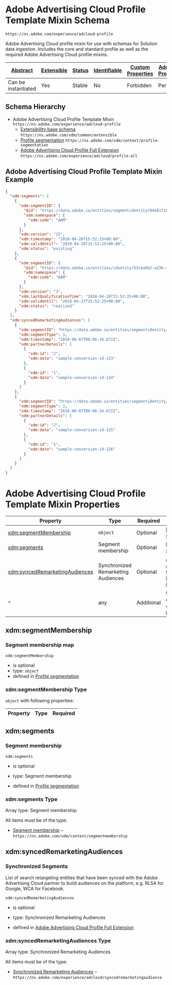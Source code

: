 
# Adobe Advertising Cloud Profile Template Mixin Schema

```
https://ns.adobe.com/experience/adcloud-profile
```

Adobe Advertising Cloud profile mixin for use with schemas for Solution data ingestion. Includes the core and standard profile as well as the required Adobe Advertising Cloud profile mixins.

| [Abstract](../../../abstract.md) | [Extensible](../../../extensions.md) | [Status](../../../status.md) | [Identifiable](../../../id.md) | [Custom Properties](../../../extensions.md) | [Additional Properties](../../../extensions.md) | Defined In |
|----------------------------------|--------------------------------------|------------------------------|--------------------------------|---------------------------------------------|-------------------------------------------------|------------|
| Can be instantiated | Yes | Stable | No | Forbidden | Permitted | [adobe/experience/adcloud-profile.schema.json](adobe/experience/adcloud-profile.schema.json) |
## Schema Hierarchy

* Adobe Advertising Cloud Profile Template Mixin `https://ns.adobe.com/experience/adcloud-profile`
  * [Extensibility base schema](../../datatypes/extensible.schema.md) `https://ns.adobe.com/xdm/common/extensible`
  * [Profile segmentation](../../mixins/profile/profile-segmentation.schema.md) `https://ns.adobe.com/xdm/context/profile-segmentation`
  * [Adobe Advertising Cloud Profile Full Extension](adcloud/profile-all.schema.md) `https://ns.adobe.com/experience/adcloud/profile-all`


## Adobe Advertising Cloud Profile Template Mixin Example
```json
{
  "xdm:segments": [
    {
      "xdm:segmentID": {
        "@id": "https://data.adobe.io/entities/segmentidentity/04a81716-43d6-4e7a-a49c-f1d8b3129ba9",
        "xdm:namespace": {
          "xdm:code": "AAM"
        }
      },
      "xdm:version": "15",
      "xdm:timestamp": "2018-04-26T15:52:25+00:00",
      "xdm:validUntil": "2019-04-26T15:52:25+00:00",
      "xdm:status": "existing"
    },
    {
      "xdm:segmentID": {
        "@id": "https://data.adobe.io/entities/identity/53cba6b2-a23b-454a-8069-fc41308f1c0f",
        "xdm:namespace": {
          "xdm:code": "AAM"
        }
      },
      "xdm:version": "3",
      "xdm:lastQualificationTime": "2018-04-26T15:52:25+00:00",
      "xdm:validUntil": "2018-04-27T15:52:25+00:00",
      "xdm:status": "realized"
    }
  ],
  "xdm:syncedRemarketingAudiences": [
    {
      "xdm:segmentID": "https://data.adobe.io/entities/segmentidentity/04a81716-43d6-4e7a-a49c-f1d8b3129ba9",
      "xdm:segmentType": 3,
      "xdm:timestamp": "2018-08-07T08:06:34.672Z",
      "xdm:partnerDetails": [
        {
          "xdm:id": "2",
          "xdm:data": "sample-conversion-id-123"
        },
        {
          "xdm:id": "1",
          "xdm:data": "sample-conversion-id-124"
        }
      ]
    },
    {
      "xdm:segmentID": "https://data.adobe.io/entities/segmentidentity/53cba6b2-a23b-454a-8069-fc41308f1c0f",
      "xdm:segmentType": 3,
      "xdm:timestamp": "2018-08-07T08:06:34.672Z",
      "xdm:partnerDetails": [
        {
          "xdm:id": "2",
          "xdm:data": "sample-conversion-id-125"
        },
        {
          "xdm:id": "1",
          "xdm:data": "sample-conversion-id-126"
        }
      ]
    }
  ]
}
```

# Adobe Advertising Cloud Profile Template Mixin Properties

| Property | Type | Required | Defined by |
|----------|------|----------|------------|
| [xdm:segmentMembership](#xdmsegmentmembership) | `object` | Optional | [Profile segmentation](../../mixins/profile/profile-segmentation.schema.md#xdmsegmentmembership) |
| [xdm:segments](#xdmsegments) | Segment membership | Optional | [Profile segmentation](../../mixins/profile/profile-segmentation.schema.md#xdmsegments) |
| [xdm:syncedRemarketingAudiences](#xdmsyncedremarketingaudiences) | Synchronized Remarketing Audiences | Optional | [Adobe Advertising Cloud Profile Full Extension](adcloud/profile-all.schema.md#xdmsyncedremarketingaudiences) |
| `*` | any | Additional | this schema *allows* additional properties |

## xdm:segmentMembership
### Segment membership map

`xdm:segmentMembership`
* is optional
* type: `object`
* defined in [Profile segmentation](../../mixins/profile/profile-segmentation.schema.md#xdmsegmentmembership)

### xdm:segmentMembership Type


`object` with following properties:


| Property | Type | Required |
|----------|------|----------|






## xdm:segments
### Segment membership

`xdm:segments`
* is optional
* type: Segment membership

* defined in [Profile segmentation](../../mixins/profile/profile-segmentation.schema.md#xdmsegments)

### xdm:segments Type


Array type: Segment membership

All items must be of the type:
* [Segment membership](../../datatypes/segmentmembership.schema.md) – `https://ns.adobe.com/xdm/context/segmentmembership`








## xdm:syncedRemarketingAudiences
### Synchronized Segments

List of search retargeting entities that have been synced with the Adobe Advertising Cloud partner to build audiences on the platform, e.g. RLSA for Google, WCA for Facebook.

`xdm:syncedRemarketingAudiences`
* is optional
* type: Synchronized Remarketing Audiences

* defined in [Adobe Advertising Cloud Profile Full Extension](adcloud/profile-all.schema.md#xdmsyncedremarketingaudiences)

### xdm:syncedRemarketingAudiences Type


Array type: Synchronized Remarketing Audiences

All items must be of the type:
* [Synchronized Remarketing Audiences](adcloud/syncedremarketingaudience.schema.md) – `https://ns.adobe.com/experience/adcloud/syncedremarketingaudience`







